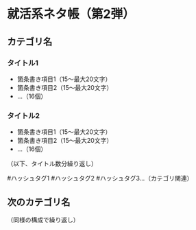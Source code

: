 # 就活系ネタ帳（第2弾）

## カテゴリ名

### タイトル1
- 箇条書き項目1（15～最大20文字）
- 箇条書き項目2（15～最大20文字）
- ...（16個）

### タイトル2  
- 箇条書き項目1（15～最大20文字）
- 箇条書き項目2（15～最大20文字）
- ...（16個）

（以下、タイトル数分繰り返し）

#ハッシュタグ1 #ハッシュタグ2 #ハッシュタグ3...（カテゴリ関連）

## 次のカテゴリ名
（同様の構成で繰り返し）